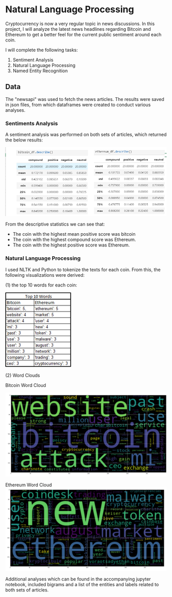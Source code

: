 # Natural Language Processing

Cryptocurrency is now a very regular topic in news discussions. In this project, I will analyze the latest news headlines regarding Bitcoin and Ethereum to get a better feel for the current public sentiment around each coin.

I will complete the following tasks:

1. Sentiment Analysis
2. Natural Language Processing
3. Named Entity Recognition

## Data

The "newsapi" was used to fetch the news articles.  The results were saved in  json files, from which dataframes were created to conduct various analyses.

### Sentiments Analysis
A sentiment analysis was performed on both sets of articles, which returned the below results:

![sentiment_analysis](Images/sentiment_analysis.PNG)



 From the descriptive statistics we can see that:
- The coin with the highest mean positive score was bitcoin
-  The coin with the highest compound score was Ethereum.
- The coin with the highest positive score was Ethereum.


### Natural Language Processing

I used NLTK and Python to tokenize the texts for each coin.  From this, the following visualizations were derived:

 (1) the top 10 words for each coin:

 ![top_words](Images/top_words.PNG)

(2) Word Clouds

Bitcoin Word Cloud


![bitcoin_wordcloud](Images/bitcoin_wordcloud.PNG)


Ethereum Word Cloud
![ethereum_wordcloud](Images/ethereum_wordcloud.PNG)
 
Additional analyses which can be found in the accompanying jupyter notebook, included bigrams and a list of the entities and labels related to both sets of articles.